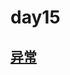 # day15

## [异常](https://github.com/Charon-33/Learning_JavaSE/tree/day15/src/com/atguigu/exception)
